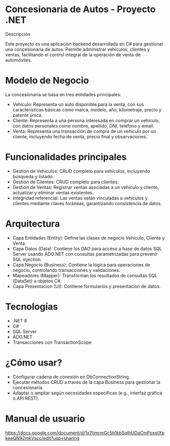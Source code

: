 # Concesionaria de Autos - Proyecto .NET
Descripción

Este proyecto es una aplicación backend desarrollada en C# para gestionar una concesionaria de autos. 
Permite administrar vehículos, clientes y ventas, facilitando el control integral de la operación de venta de automóviles.

# Modelo de Negocio

La concesionaria se basa en tres entidades principales:

* Vehículo: Representa un auto disponible para la venta, con sus características básicas como marca, modelo, año, kilometraje, precio y patente única.
* Cliente: Representa a una persona interesada en comprar un vehículo, con datos personales como nombre, apellido, DNI, teléfono y email.
* Venta: Representa una transacción de compra de un vehículo por un cliente, incluyendo fecha de venta, precio final y observaciones.

# Funcionalidades principales

* Gestión de Vehículos: CRUD completo para vehículos, incluyendo búsqueda y listado.
* Gestión de Clientes: CRUD completo para clientes.
* Gestión de Ventas: Registrar ventas asociadas a un vehículo y cliente, actualizar y eliminar ventas existentes.
* Integridad referencial: Las ventas están vinculadas a vehículos y clientes mediante claves foráneas, garantizando consistencia de datos.

# Arquitectura

* Capa Entidades (Entity): Define las clases de negocio Vehiculo, Cliente y Venta.
* Capa Datos (Data): Contiene los DAO para acceso a base de datos SQL Server usando ADO.NET con consultas parametrizadas para prevenir SQL injection.
* Capa Negocio (Business): Contiene la lógica para operaciones de negocio, controlando transacciones y validaciones.
* Mapeadores (Mapper): Transforman los resultados de consultas SQL (DataSet) a objetos C#.
* Capa Presentacion (UI): Contiene formularios y presentacion de datos. 

# Tecnologías

* .NET 8
* C#
* SQL Server
* ADO.NET
* Transacciones con TransactionScope

# ¿Cómo usar?

* Configurar cadena de conexión en DbConnectionString.
* Ejecutar métodos CRUD a través de la capa Business para gestionar la concesionaria.
* Adaptar o ampliar según necesidades específicas (e.g., interfaz gráfica o API REST).

# Manual de usuario 

https://docs.google.com/document/d/1x7timrmGc5h1kbSqIhUDaCmPoxstXpkeeQN92mkVscc/edit?usp=sharing
